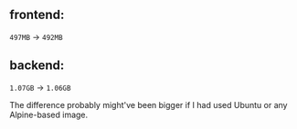 ## frontend:
`497MB` -> `492MB`


## backend:
`1.07GB` -> `1.06GB`

The difference probably might've been bigger if I had used Ubuntu or any Alpine-based image.